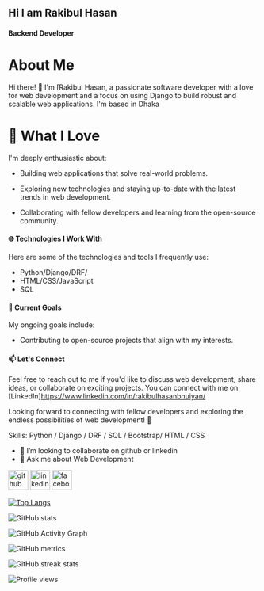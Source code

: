 ## Hi I am Rakibul Hasan
#### Backend Developer


# About Me

Hi there! 👋 I'm [Rakibul Hasan, a passionate software developer with a love for web development and a focus on using Django to build robust and scalable web applications. I'm based in Dhaka

# 🚀 What I Love

I'm deeply enthusiastic about:

- Building web applications that solve real-world problems.

- Exploring new technologies and staying up-to-date with the latest trends in web development.

- Collaborating with fellow developers and learning from the open-source community.

#### 🌐 Technologies I Work With

Here are some of the technologies and tools I frequently use:

- Python/Django/DRF/
- HTML/CSS/JavaScript
- SQL

#### 🌱 Current Goals

My ongoing goals include:

- Contributing to open-source projects that align with my interests.

#### 📫 Let's Connect

Feel free to reach out to me if you'd like to discuss web development, share ideas, or collaborate on exciting projects. You can connect with me on [LinkedIn]https://www.linkedin.com/in/rakibulhasanbhuiyan/

Looking forward to connecting with fellow developers and exploring the endless possibilities of web development! 🚀


Skills: Python / Django / DRF / SQL / Bootstrap/ HTML / CSS

- 👯 I’m looking to collaborate on github or linkedin 
- 💬 Ask me about Web Development 


[<img src='https://cdn.jsdelivr.net/npm/simple-icons@3.0.1/icons/github.svg' alt='github' height='40'>](https://github.com/rocky-hasan)  [<img src='https://cdn.jsdelivr.net/npm/simple-icons@3.0.1/icons/linkedin.svg' alt='linkedin' height='40'>](https://www.linkedin.com/in/https://www.linkedin.com/in/rakibul-hasan-54a45313a//)  [<img src='https://cdn.jsdelivr.net/npm/simple-icons@3.0.1/icons/facebook.svg' alt='facebook' height='40'>](https://www.facebook.com/https://www.facebook.com/rakibulhasan.rocky.5891)  

[![Top Langs](https://github-readme-stats.vercel.app/api/top-langs/?username=rocky-hasan)](https://github.com/anuraghazra/github-readme-stats)

![GitHub stats](https://github-readme-stats.vercel.app/api?username=rocky-hasan&show_icons=true)  

![GitHub Activity Graph](https://activity-graph.herokuapp.com/graph?username=rocky-hasan)  

![GitHub metrics](https://metrics.lecoq.io/rocky-hasan)  

![GitHub streak stats](https://streak-stats.demolab.com/?user=rocky-hasan)  

![Profile views](https://gpvc.arturio.dev/rocky-hasan)  
